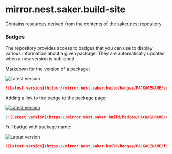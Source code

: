 # mirror.nest.saker.build-site
Contains resources derived from the contents of the saker.nest repository

### Badges

The repository provides access to badges that you can use to display various information about a given package. They are automatically updated when a new version is published.

Markdown for the version of a package: 

![Latest version](https://mirror.nest.saker.build/badges/saker.build/version.svg)

```markdown
![Latest version](https://mirror.nest.saker.build/badges/PACKAGENAME/version.svg)
```

Adding a link to the badge to the package page: 

[![Latest version](https://mirror.nest.saker.build/badges/saker.build/version.svg)](https://nest.saker.build/package/saker.build "saker.build | saker.nest")

```markdown
[![Latest version](https://mirror.nest.saker.build/badges/PACKAGENAME/version.svg)](https://nest.saker.build/package/PACKAGENAME "PACKAGENAME | saker.nest")
```

Full badge with package name: 

![Latest version](https://mirror.nest.saker.build/badges/saker.build/full.svg)

```markdown
![Latest version](https://mirror.nest.saker.build/badges/PACKAGENAME/full.svg)
```
